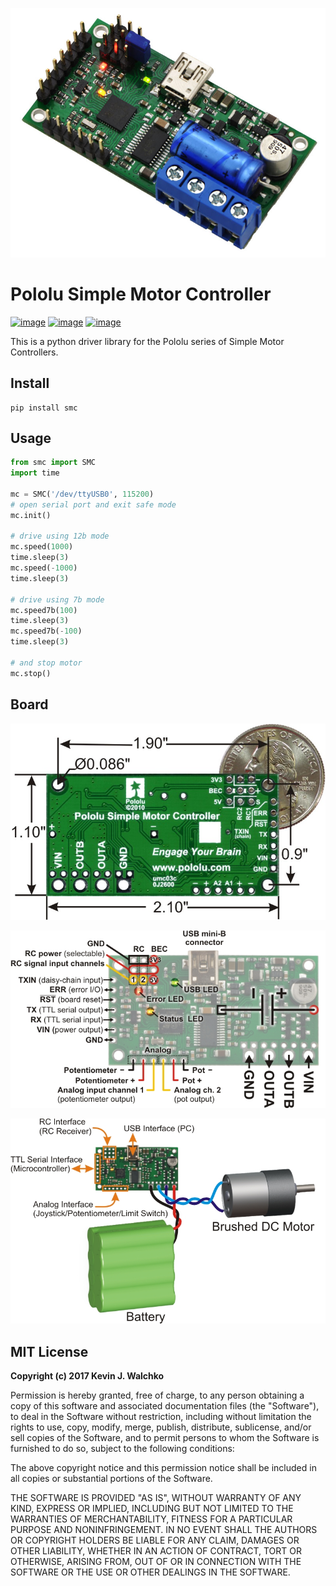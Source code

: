 ![](https://raw.githubusercontent.com/MomsFriendlyRobotCompany/smc/master/docs/pics/smc.jpg)

# Pololu Simple Motor Controller

[![image](https://img.shields.io/pypi/v/smc.svg)](https://github.com/MomsFriendlyRobotCompany/smc)
[![image](https://img.shields.io/pypi/l/smc.svg)](https://github.com/MomsFriendlyRobotCompany/smc)
[![image](https://img.shields.io/pypi/pyversions/smc.svg)](https://pypi.python.org/pypi/smc/)

This is a python driver library for the Pololu series of Simple Motor
Controllers.

## Install

    pip install smc

## Usage

``` python
from smc import SMC
import time

mc = SMC('/dev/ttyUSB0', 115200)
# open serial port and exit safe mode
mc.init()

# drive using 12b mode
mc.speed(1000)
time.sleep(3)
mc.speed(-1000)
time.sleep(3)

# drive using 7b mode
mc.speed7b(100)
time.sleep(3)
mc.speed7b(-100)
time.sleep(3)

# and stop motor
mc.stop()
```

## Board

![](https://raw.githubusercontent.com/MomsFriendlyRobotCompany/smc/master/docs/pics/smc-back.jpg)

![](https://raw.githubusercontent.com/MomsFriendlyRobotCompany/smc/master/docs/pics/smc-io.jpg)

![](https://raw.githubusercontent.com/MomsFriendlyRobotCompany/smc/master/docs/pics/smc-wiring.jpg)

## MIT License

**Copyright (c) 2017 Kevin J. Walchko**

Permission is hereby granted, free of charge, to any person obtaining a
copy of this software and associated documentation files (the
"Software"), to deal in the Software without restriction, including
without limitation the rights to use, copy, modify, merge, publish,
distribute, sublicense, and/or sell copies of the Software, and to
permit persons to whom the Software is furnished to do so, subject to
the following conditions:

The above copyright notice and this permission notice shall be included
in all copies or substantial portions of the Software.

THE SOFTWARE IS PROVIDED "AS IS", WITHOUT WARRANTY OF ANY KIND, EXPRESS
OR IMPLIED, INCLUDING BUT NOT LIMITED TO THE WARRANTIES OF
MERCHANTABILITY, FITNESS FOR A PARTICULAR PURPOSE AND NONINFRINGEMENT.
IN NO EVENT SHALL THE AUTHORS OR COPYRIGHT HOLDERS BE LIABLE FOR ANY
CLAIM, DAMAGES OR OTHER LIABILITY, WHETHER IN AN ACTION OF CONTRACT,
TORT OR OTHERWISE, ARISING FROM, OUT OF OR IN CONNECTION WITH THE
SOFTWARE OR THE USE OR OTHER DEALINGS IN THE SOFTWARE.

